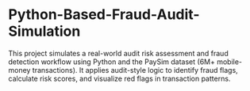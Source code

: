 # Python-Based-Fraud-Audit-Simulation
This project simulates a real-world audit risk assessment and fraud detection workflow using Python and the PaySim dataset (6M+ mobile-money transactions). It applies audit-style logic to identify fraud flags, calculate risk scores, and visualize red flags in transaction patterns.
